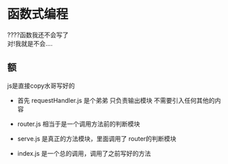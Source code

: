 # 函数式编程

????函数我还不会写了<br>
对!我就是不会....

## 额
js是直接copy水哥写好的

* 首先 requestHandler.js 是个弟弟 只负责输出模块 不需要引入任何其他的内容

* router.js 相当于是一个调用方法前的判断模块

* serve.js 是真正的方法模块，里面调用了  router的判断模块

* index.js 是一个总的调用，调用了之前写好的方法
